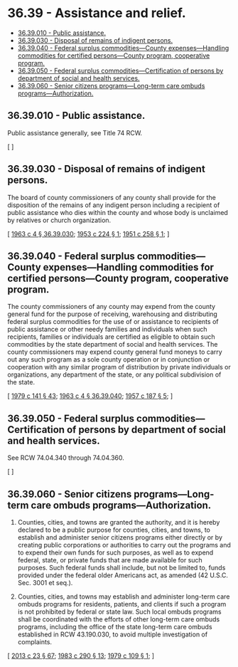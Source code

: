 # 36.39 - Assistance and relief.
* [36.39.010 - Public assistance.](#3639010---public-assistance)
* [36.39.030 - Disposal of remains of indigent persons.](#3639030---disposal-of-remains-of-indigent-persons)
* [36.39.040 - Federal surplus commodities—County expenses—Handling commodities for certified persons—County program, cooperative program.](#3639040---federal-surplus-commoditiescounty-expenseshandling-commodities-for-certified-personscounty-program-cooperative-program)
* [36.39.050 - Federal surplus commodities—Certification of persons by department of social and health services.](#3639050---federal-surplus-commoditiescertification-of-persons-by-department-of-social-and-health-services)
* [36.39.060 - Senior citizens programs—Long-term care ombuds programs—Authorization.](#3639060---senior-citizens-programslong-term-care-ombuds-programsauthorization)
## 36.39.010 - Public assistance.
Public assistance generally, see Title 74 RCW.

\[ \]

## 36.39.030 - Disposal of remains of indigent persons.
The board of county commissioners of any county shall provide for the disposition of the remains of any indigent person including a recipient of public assistance who dies within the county and whose body is unclaimed by relatives or church organization.

\[ [1963 c 4 § 36.39.030](https://leg.wa.gov/CodeReviser/documents/sessionlaw/1963c4.pdf?cite=1963%20c%204%20§%2036.39.030); [1953 c 224 § 1](https://leg.wa.gov/CodeReviser/documents/sessionlaw/1953c224.pdf?cite=1953%20c%20224%20§%201); [1951 c 258 § 1](https://leg.wa.gov/CodeReviser/documents/sessionlaw/1951c258.pdf?cite=1951%20c%20258%20§%201); \]

## 36.39.040 - Federal surplus commodities—County expenses—Handling commodities for certified persons—County program, cooperative program.
The county commissioners of any county may expend from the county general fund for the purpose of receiving, warehousing and distributing federal surplus commodities for the use of or assistance to recipients of public assistance or other needy families and individuals when such recipients, families or individuals are certified as eligible to obtain such commodities by the state department of social and health services. The county commissioners may expend county general fund moneys to carry out any such program as a sole county operation or in conjunction or cooperation with any similar program of distribution by private individuals or organizations, any department of the state, or any political subdivision of the state.

\[ [1979 c 141 § 43](https://leg.wa.gov/CodeReviser/documents/sessionlaw/1979c141.pdf?cite=1979%20c%20141%20§%2043); [1963 c 4 § 36.39.040](https://leg.wa.gov/CodeReviser/documents/sessionlaw/1963c4.pdf?cite=1963%20c%204%20§%2036.39.040); [1957 c 187 § 5](https://leg.wa.gov/CodeReviser/documents/sessionlaw/1957c187.pdf?cite=1957%20c%20187%20§%205); \]

## 36.39.050 - Federal surplus commodities—Certification of persons by department of social and health services.
See RCW 74.04.340 through 74.04.360.

\[ \]

## 36.39.060 - Senior citizens programs—Long-term care ombuds programs—Authorization.
1. Counties, cities, and towns are granted the authority, and it is hereby declared to be a public purpose for counties, cities, and towns, to establish and administer senior citizens programs either directly or by creating public corporations or authorities to carry out the programs and to expend their own funds for such purposes, as well as to expend federal, state, or private funds that are made available for such purposes. Such federal funds shall include, but not be limited to, funds provided under the federal older Americans act, as amended (42 U.S.C. Sec. 3001 et seq.).

2. Counties, cities, and towns may establish and administer long-term care ombuds programs for residents, patients, and clients if such a program is not prohibited by federal or state law. Such local ombuds programs shall be coordinated with the efforts of other long-term care ombuds programs, including the office of the state long-term care ombuds established in RCW 43.190.030, to avoid multiple investigation of complaints.

\[ [2013 c 23 § 67](https://lawfilesext.leg.wa.gov/biennium/2013-14/Pdf/Bills/Session%20Laws/Senate/5077-S.SL.pdf?cite=2013%20c%2023%20§%2067); [1983 c 290 § 13](https://leg.wa.gov/CodeReviser/documents/sessionlaw/1983c290.pdf?cite=1983%20c%20290%20§%2013); [1979 c 109 § 1](https://leg.wa.gov/CodeReviser/documents/sessionlaw/1979c109.pdf?cite=1979%20c%20109%20§%201); \]

